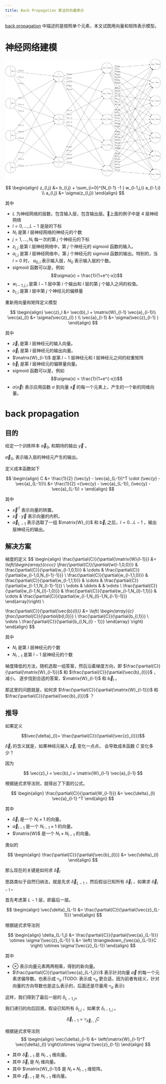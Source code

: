 ```yaml
---
title: Back Propagation 算法的向量表示
---
```


[back propagation](2017-03-05-backpropagation.html) 中描述的是按照单个元素，本文试图用向量和矩阵表示模型。

# 神经网络建模

![](./nueral-structure.png)

$$
\begin{align}
z_{l,j} &= b_{l,j} + \sum_{i=0}^{N_{l-1} -1 } w_{l-1,j,i} a_{l-1,i} \\
a_{l,j} &= \sigma(z_{l,j})
\end{align}
$$

其中

 - $L$ 为神经网络的层数，包含输入层，包含输出层。上面的例子中是 4 层神经网络
 - $l = 0,...,L-1$ 是层的下标
 - $N_{l}$ 是第 $l$ 层神经网络的神经元的个数
 - $j = 1, ..., N_{l}$ 每一次的第 $j$ 个神经元的下标
 - $z_{l,j}$ 是第 $l$ 层神经网络中，第 $j$ 个神经元的 sigmoid 函数的输入。
 - $a_{l,j}$ 是第 $l$ 层神经网络中，第 $j$ 个神经元的 sigmoid 函数的输出。特别的，当 $l=0$ 时， $a_{0,i}$ 表示输入层，$N_0$ 表示输入层的个数。
 - sigmoid 函数可以是，例如
    $$\sigma(x) = \frac{1}{1+e^{-x}}$$
 - $w_{l-1,j,i}$ 是第 $l-1$ 层中第 $i$ 个输出和 $l$ 层的第 $j$ 个输入之间的权值。
 - $b_{l,i}$ 是第 $l$ 层中第 $j$ 个神经元的偏移量

重新用向量和矩阵定义模型

$$
\begin{align}
\vec{z}_l &= \vec{b}_l + \matrix{W}_{l-1} \vec{a}_{l-1}\\
\vec{a}_{l} &= \sigma(\vec{z}_{l} ) \\
\vec{a}_{l-1} &= \sigma(\vec{z}_{l-1} )
\end{align}
$$

其中

 - $\vec{z}_l$ 是第 $l$ 层神经元的输入向量。
 - $\vec{a}_l$ 是第 $l$ 层神经元的输出向量。
 - $\matrix{W}_{l-1}$ 是第 $l-1$ 层神经元和 $l$ 层神经元之间的权重矩阵
 - $\vec{b}_l$ 是第 $l$ 层神经元的偏移量向量。
 - sigmoid 函数可以是，例如
    $$\sigma(x) = \frac{1}{1+e^{-x}}$$
 - $\sigma({\vec{x}})$ 表示应用函数 $\sigma$ 到向量 $\vec{x}$ 的每一个元素上，产生的一个新的同维向量。


# back propagation

## 目的

给定一个训练样本 $\vec{a}_{0}$, 和期待的输出 $\vec{y}$ 。

$\vec{a}_{0}$, 表示输入层的神经元产生的输出。

定义成本函数如下

$$
\begin{align}
C &= \frac{1}{2} (\vec{y} - \vec{a}_{L-1})^T \cdot (\vec{y} - \vec{a}_{L-1})\\
  &= \frac{1}{2} <(\vec{y} - \vec{a}_{L-1}), (\vec{y} - \vec{a}_{L-1}) >
\end{align}
$$

其中

 - $\vec{x}^T$ 表示向量的转置。
 - $\vec{x} \cdot \vec{y}$ 表示向量的内积。
 - $\vec{a}_{L-1}$ 表示选取了一组 $\matrix{W}_{l}$ 和 $\vec{b}_l$ 之后，$l=0...L-1$ ，输出层神经元的输出。




## 解决方案

梯度的定义
$$
\begin{align}
\frac{\partial{C}}{\partial{\matrix{W}_{l-1}}} &=
\left(\begin{array}{cccc}
  \frac{\partial{C}}{\partial{w_{l-1,0,0}}} &
  \frac{\partial{C}}{\partial{w_{l-1,0,1}}} &
  \cdots &
  \frac{\partial{C}}{\partial{w_{l-1,0,N_{l-1}-1}}} \\
  \frac{\partial{C}}{\partial{w_{l-1,1,0}}} &
  \frac{\partial{C}}{\partial{w_{l-1,1,1}}} &
  \cdots &
  \frac{\partial{C}}{\partial{w_{l-1,1,N_{l-1}-1}}} \\
  \vdots &
  \ddots &
   &
  \vdots \\
  \frac{\partial{C}}{\partial{w_{l-1,N_{l}-1,0}}} &
  \frac{\partial{C}}{\partial{w_{l-1,N_{l}-1,1}}} &
  \cdots &
  \frac{\partial{C}}{\partial{w_{l-1,N_{l}-1,N_{l-1}-1}}}
\end{array}\right) \\

\frac{\partial{C}}{\partial{\vec{b}_{l}}} &=
 \left(
   \begin{array}{c}
   \frac{\partial{C}}{\partial{b_{l,0}}} \\
   \frac{\partial{C}}{\partial{b_{l,1}}} \\
     \vdots \\
     \frac{\partial{C}}{\partial{b_{l,N_{l} - 1}}}
   \end{array}
 \right)
\end{align}
$$

其中

  - $N_{l}$ 是第 $l$ 层神经元的个数
  - $N_{l-1}$ 是第 $l-1$ 层神经元的个数

梯度降低的方法，随机选取一组答案，然后沿着梯度方向，即
$\frac{\partial{C}}{\partial{\matrix{W}_{l-1}}}$ 和 $\frac{\partial{C}}{\partial{\vec{b}_{l}}}$ ，减小。
逐步找到合适的答案，$\matrix{W}_{l-1}$ 和 $\vec{b}_{l}$ 。

那这里的问题就是，如何求 $\frac{\partial{C}}{\partial{\matrix{W}_{l-1}}}$ 和 $\frac{\partial{C}}{\partial{\vec{b}_{l}}}$ ？


## 推导


如果定义

$$\vec{\delta}_{l}= \frac{\partial{C}}{\partial{\vec{z}_{l}}}$$

$\vec{\delta}_{l}$ 的含义就是，如果神经元输入 $\vec{z}_{l}$ 变化一点点，
会导致成本函数 $C$ 变化多少？

因为

$$ \vec{z}_l = \vec{b}_l + \matrix{W}_{l-1} \vec{a}_{l-1} $$


根据链式求导法则，就得出了下面的公式。

$$
\begin{align}
\frac{\partial{C}}{\partial{W_{l-1}}}
   &= \vec{\delta}_{l}  \vec{a}_{l-1} ^T
\end{align}
$$

其中

 - $\vec{\delta}_{l}$ 是一个 $N_{l} \times 1$ 的向量。
 - $\vec{a}_{l-1}$ 是一个 $N_{l-1} \times 1$ 的向量。
 - $\matrix{W}$ 是一个 $N_{l} \times N_{l-1}$ 的向量。

类似的

$$
\begin{align}
\frac{\partial{C}}{\partial{\vec{b}_{l}}}
&= \vec{\delta}_{l}
\end{align}
$$


那么现在的关键是如何求 $\vec{\delta}_{l}$

思路类似于自然归纳法，就是先求 $\vec{\delta}_{L-1}$ ，然后假设已知所有 $\vec{\delta}_{l}$ ，如果求 $\vec{\delta}_{l-1}$ 。

首先考虑第 $L - 1$ 层，即最后一层。

$$
\begin{align}
\vec{\delta}_{L-1}
 &= \frac{\partial{C}}{\partial{\vec{z}_{L-1}}}
\end{align}
$$


根据链式求导法则

$$
\begin{align}
\delta_{L-1,j} &= \frac{\partial{C}}{\partial{\vec{a}_{L-1}}} \otimes
\sigma'(\vec{z}_{L-1}) \\
&= \left( \triangledown_{\vec{a}_{L-1}}C \right) \otimes \sigma'(\vec{z}_{L-1})
\end{align}
$$

其中

 - $\otimes$ 表示向量元素两两相乘，得到的新向量。
 - $\frac{\partial{C}}{\partial{\vec{a}_{L-1,j}}}$ 表示针对向量 $\vec{a}$ 的每一个元素求偏导数。也表示成 $\triangledown_a$ (TODO: 表示成 $\triangledown_a$ 更合适，因为前者有歧义，针对向量的方向导数也是这么表示的，后面还是尽量用 $\triangledown_a$ 表示)

这样，我们得到了最后一层的 $\delta_{L-1,j}$。


我们递归的向后回溯，假设已知所有 $\delta_{l,j}$ ，如果求 $\delta_{l-1,j}$ 。


$$\vec{\delta}_{l-1}= \triangledown_{\vec{z}_{l-1}}C$$

根据链式求导法则
$$
\begin{align}
\vec{\delta}_{l-1} &=
\left(\matrix{W}_{l-1}^T \vec{\delta}_{l} \right)\otimes \sigma'(\vec{z}_{l-1})
\end{align}
$$

 - 其中 $\vec{\delta}_{l-1}$ 是 $N_{l-1}$ 维向量。
 - 其中 $\vec{\delta}_{l}$ 是 $N_{l}$ 维向量。
 - 其中 $\matrix{W}_{l-1}$ 是 $N_{l} \times N_{l-1}$ 维矩阵。
 - 其中 $\vec{z}_{l-1}$ 是 $N_{l-1}$ 维向量。
